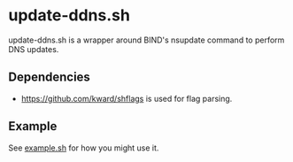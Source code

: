 # update-ddns.sh

update-ddns.sh is a wrapper around BIND's nsupdate command to perform DNS updates.

## Dependencies

* <https://github.com/kward/shflags> is used for flag parsing.

## Example

See [example.sh](example.sh) for how you might use it.
